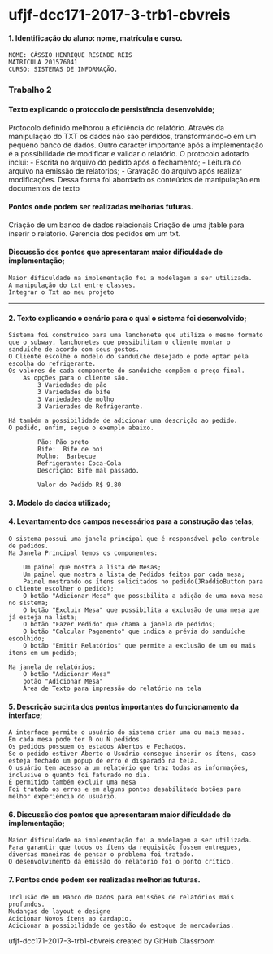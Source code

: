 # ufjf-dcc171-2017-3-trb1-cbvreis
<h4>1. Identificação do aluno: nome, matrícula e curso.</h4>


	NOME: CÁSSIO HENRIQUE RESENDE REIS
	MATRICULA 201576041
	CURSO: SISTEMAS DE INFORMAÇÃO.


<h3>Trabalho 2</h3>
<h4>Texto explicando o protocolo de persistência desenvolvido;</h4>
Protocolo definido melhorou a eficiência do relatório. Através da manipulação do TXT os dados não são perdidos, transformando-o em um pequeno banco de dados. Outro caracter importante após a implementação é a possibilidade de modificar e validar o relatório.
	O protocolo adotado inclui: 
		- Escrita no arquivo do pedido após o fechamento;
		- Leitura do arquivo na emissão de relatorios;
		- Gravação do arquivo após realizar modificações.
	Dessa forma foi abordado os conteúdos de manipulação em documentos de texto

<h4>Pontos onde podem ser realizadas melhorias futuras.</h4>
	Criação de um banco de dados relacionais
	Criação de uma jtable para inserir o relatorio.
	Gerencia dos pedidos em um txt.
	
<h4> Discussão dos pontos que apresentaram maior dificuldade de implementação;</h4>

	Maior dificuldade na implementação foi a modelagem a ser utilizada.
	A manipulação do txt entre classes.
	Integrar o Txt ao meu projeto

<hr>	

<h4>2. Texto explicando o cenário para o qual o sistema foi desenvolvido;</h4>

	Sistema foi construído para uma lanchonete que utiliza o mesmo formato que o subway, lanchonetes que possibilitam o cliente montar o sanduíche de acordo com seus gostos.
	O Cliente escolhe o modelo do sanduíche desejado e pode optar pela escolha do refrigerante.
	Os valores de cada componente do sanduíche compõem o preço final.
		As opções para o cliente são.
			3 Variedades de pão
			3 Variedades de bife
			3 Variedades de molho
			3 Varierades de Refrigerante.

	Há também a possibilidade de adicionar uma descrição ao pedido.
	O pedido, enfim, segue o exemplo abaixo.

			Pão: Pão preto
			Bife:  Bife de boi
			Molho:  Barbecue
			Refrigerante: Coca-Cola
			Descrição: Bife mal passado.

			Valor do Pedido R$ 9.80


<h4>3. Modelo de dados utilizado;</h4>

<h4>4. Levantamento dos campos necessários para a construção das telas;</h4>

	O sistema possui uma janela principal que é responsável pelo controle de pedidos.
	Na Janela Principal temos os componentes:

		Um painel que mostra a lista de Mesas;
		Um painel que mostra a lista de Pedidos feitos por cada mesa;
		Painel mostrando os ítens solicitados no pedido(JRaddioButton para o cliente escolher o pedido);
		O botão "Adicionar Mesa" que possibilita a adição de uma nova mesa no sistema;
		O botão "Excluir Mesa" que possibilita a exclusão de uma mesa que já esteja na lista;
		O botão "Fazer Pedido" que chama a janela de pedidos;
		O botão "Calcular Pagamento" que indica a prévia do sanduíche escolhido;
		O botão "Emitir Relatórios" que permite a exclusão de um ou mais itens em um pedido;

	Na janela de relatórios:
		O botão "Adicionar Mesa"
		botão "Adicionar Mesa"
		Área de Texto para impressão do relatório na tela


<h4>5. Descrição sucinta dos pontos importantes do funcionamento da interface;</h4>

	A interface permite o usuário do sistema criar uma ou mais mesas.
	Em cada mesa pode ter 0 ou N pedidos.
	Os pedidos possuem os estados Abertos e Fechados.
	Se o pedido estiver Aberto o Usuário consegue inserir os ítens, caso esteja fechado um popup de erro é disparado na tela.
	O usuário tem acesso a um relatório que traz todas as informações, inclusive o quanto foi faturado no dia.
	É permitido também excluir uma mesa
	Foi tratado os erros e em alguns pontos desabilitado botões para melhor experiência do usuário.


<h4>6. Discussão dos pontos que apresentaram maior dificuldade de implementação;</h4>

	Maior dificuldade na implementação foi a modelagem a ser utilizada.
	Para garantir que todos os ítens da requisição fossem entregues, diversas maneiras de pensar o problema foi tratado.
	O desenvolvimento da emissão do relatório foi o ponto crítico.


<h4>7. Pontos onde podem ser realizadas melhorias futuras.</h4>

	Inclusão de um Banco de Dados para emissões de relatórios mais profundos.
	Mudanças de layout e designe
	Adicionar Novos ítens ao cardapio.
	Adicionar a possibilidade de gestão do estoque de mercadorias.


ufjf-dcc171-2017-3-trb1-cbvreis created by GitHub Classroom

